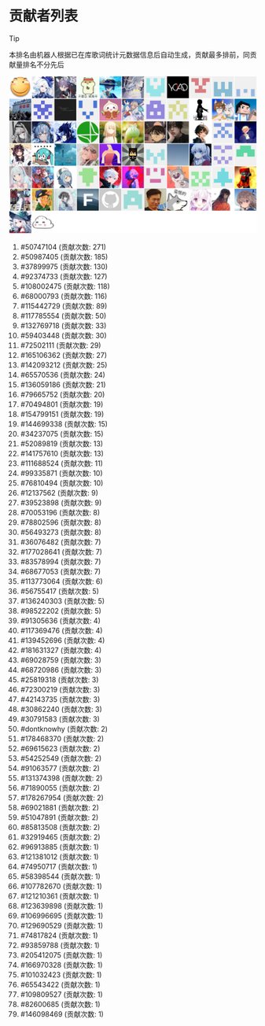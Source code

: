 # 贡献者列表

> [!TIP]
> 本排名由机器人根据已在库歌词统计元数据信息后自动生成，贡献最多排前，同贡献量排名不分先后

![贡献者头像画廊](./CONTRIBUTORS.svg)

1. #50747104 (贡献次数: 271)
2. #50987405 (贡献次数: 185)
3. #37899975 (贡献次数: 130)
4. #92374733 (贡献次数: 127)
5. #108002475 (贡献次数: 118)
6. #68000793 (贡献次数: 116)
7. #115442729 (贡献次数: 89)
8. #117785554 (贡献次数: 50)
9. #132769718 (贡献次数: 33)
10. #59403448 (贡献次数: 30)
11. #72502111 (贡献次数: 29)
12. #165106362 (贡献次数: 27)
13. #142093212 (贡献次数: 25)
14. #65570536 (贡献次数: 24)
15. #136059186 (贡献次数: 21)
16. #79665752 (贡献次数: 20)
17. #70494801 (贡献次数: 19)
18. #154799151 (贡献次数: 19)
19. #144699338 (贡献次数: 15)
20. #34237075 (贡献次数: 15)
21. #52089819 (贡献次数: 13)
22. #141757610 (贡献次数: 13)
23. #111688524 (贡献次数: 11)
24. #99335871 (贡献次数: 10)
25. #76810494 (贡献次数: 10)
26. #12137562 (贡献次数: 9)
27. #39523898 (贡献次数: 9)
28. #70053196 (贡献次数: 8)
29. #78802596 (贡献次数: 8)
30. #56493273 (贡献次数: 8)
31. #36076482 (贡献次数: 7)
32. #177028641 (贡献次数: 7)
33. #83578994 (贡献次数: 7)
34. #68677053 (贡献次数: 7)
35. #113773064 (贡献次数: 6)
36. #56755417 (贡献次数: 5)
37. #136240303 (贡献次数: 5)
38. #98522202 (贡献次数: 5)
39. #91305636 (贡献次数: 4)
40. #117369476 (贡献次数: 4)
41. #139452696 (贡献次数: 4)
42. #181631327 (贡献次数: 4)
43. #69028759 (贡献次数: 3)
44. #68720986 (贡献次数: 3)
45. #25819318 (贡献次数: 3)
46. #72300219 (贡献次数: 3)
47. #42143735 (贡献次数: 3)
48. #30862240 (贡献次数: 3)
49. #30791583 (贡献次数: 3)
50. #dontknowhy (贡献次数: 2)
51. #178468370 (贡献次数: 2)
52. #69615623 (贡献次数: 2)
53. #54252549 (贡献次数: 2)
54. #91063577 (贡献次数: 2)
55. #131374398 (贡献次数: 2)
56. #71890055 (贡献次数: 2)
57. #178267954 (贡献次数: 2)
58. #69021881 (贡献次数: 2)
59. #51047891 (贡献次数: 2)
60. #85813508 (贡献次数: 2)
61. #32919465 (贡献次数: 2)
62. #96913885 (贡献次数: 1)
63. #121381012 (贡献次数: 1)
64. #74950717 (贡献次数: 1)
65. #58398544 (贡献次数: 1)
66. #107782670 (贡献次数: 1)
67. #121210361 (贡献次数: 1)
68. #123639898 (贡献次数: 1)
69. #106996695 (贡献次数: 1)
70. #129690529 (贡献次数: 1)
71. #74817824 (贡献次数: 1)
72. #93859788 (贡献次数: 1)
73. #205412075 (贡献次数: 1)
74. #166970328 (贡献次数: 1)
75. #101032423 (贡献次数: 1)
76. #65543422 (贡献次数: 1)
77. #109809527 (贡献次数: 1)
78. #82600685 (贡献次数: 1)
79. #146098469 (贡献次数: 1)
